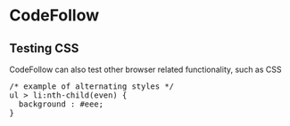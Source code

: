 # CodeFollow
## Testing CSS

CodeFollow can also test other browser related functionality, such as CSS

<pre class="code css" >
/* example of alternating styles */
ul > li:nth-child(even) {
  background : #eee;
}
</pre>